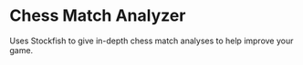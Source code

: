 # Chess Match Analyzer
Uses Stockfish to give in-depth chess match analyses to help improve your game.
